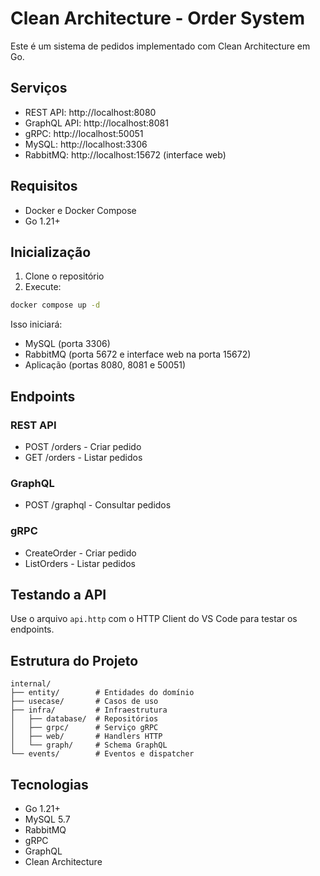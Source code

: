 # Clean Architecture - Order System

Este é um sistema de pedidos implementado com Clean Architecture em Go.

## Serviços

- REST API: http://localhost:8080
- GraphQL API: http://localhost:8081
- gRPC: http://localhost:50051
- MySQL: http://localhost:3306
- RabbitMQ: http://localhost:15672 (interface web)

## Requisitos

- Docker e Docker Compose
- Go 1.21+

## Inicialização

1. Clone o repositório
2. Execute:
```bash
docker compose up -d
```

Isso iniciará:
- MySQL (porta 3306)
- RabbitMQ (porta 5672 e interface web na porta 15672)
- Aplicação (portas 8080, 8081 e 50051)

## Endpoints

### REST API
- POST /orders - Criar pedido
- GET /orders - Listar pedidos

### GraphQL
- POST /graphql - Consultar pedidos

### gRPC
- CreateOrder - Criar pedido
- ListOrders - Listar pedidos

## Testando a API

Use o arquivo `api.http` com o HTTP Client do VS Code para testar os endpoints.

## Estrutura do Projeto

```
internal/
├── entity/        # Entidades do domínio
├── usecase/       # Casos de uso
├── infra/         # Infraestrutura
│   ├── database/  # Repositórios
│   ├── grpc/      # Serviço gRPC
│   ├── web/       # Handlers HTTP
│   └── graph/     # Schema GraphQL
└── events/        # Eventos e dispatcher
```

## Tecnologias

- Go 1.21+
- MySQL 5.7
- RabbitMQ
- gRPC
- GraphQL
- Clean Architecture
